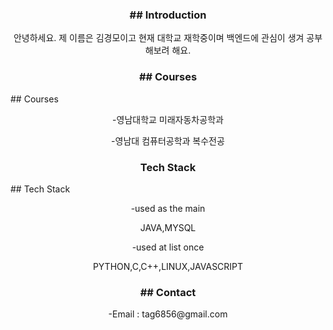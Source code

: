 

<h3 align="center"><b>## Introduction</b></h3>
<p align="center">안녕하세요. 제 이름은 김경모이고 현재 대학교 재학중이며 백엔드에 관심이 생겨 공부 해보려 해요.</p>


<h3 align="center"><b>## Courses</b></h3>## Courses
<p align="center">-영남대학교 미래자동차공학과 </p>
<p align="center">-영남대 컴퓨터공학과 복수전공</p>

<h3 align="center"><b>Tech Stack</b></h3>## Tech Stack
<p align="center">-used as the main </p>
<p align="center">JAVA,MYSQL</p>
<p align="center">-used at list once</p>
<p align="center">PYTHON,C,C++,LINUX,JAVASCRIPT</p>

<h3 align="center"><b>## Contact</b></h3>
<p align="center">-Email : tag6856@gmail.com</p>


<!--
**GGyeongMoKim/GGyeongMoKim** is a ✨ _special_ ✨ repository because its `README.md` (this file) appears on your GitHub profile.

Here are some ideas to get you started:

- 🔭 I’m currently working on ...
- 🌱 I’m currently learning ...
- 👯 I’m looking to collaborate on ...
- 🤔 I’m looking for help with ...
- 💬 Ask me about ...
- 📫 How to reach me: ...
- 😄 Pronouns: ...
- ⚡ Fun fact: ...
-->
